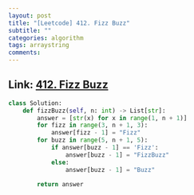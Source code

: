```yaml
---
layout: post
title: "[Leetcode] 412. Fizz Buzz"
subtitle: ""
categories: algorithm
tags: arraystring
comments:
---
```


## Link: [412. Fizz Buzz](https://leetcode.com/problems/fizz-buzz/)

```py
class Solution:
    def fizzBuzz(self, n: int) -> List[str]:
        answer = [str(x) for x in range(1, n + 1)]
        for fizz in range(3, n + 1, 3):
            answer[fizz - 1] = "Fizz"
        for buzz in range(5, n + 1, 5):
            if answer[buzz - 1] == 'Fizz':
                answer[buzz - 1] = "FizzBuzz"
            else:
                answer[buzz - 1] = "Buzz"

        return answer
```
